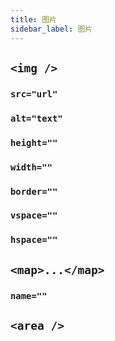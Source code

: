 ```yaml
---
title: 图片
sidebar_label: 图片
---
```


## `<img />`

### `src="url"`

### `alt="text"`

### `height=""`

### `width=""`

### `border=""`

### `vspace=""`

### `hspace=""`

## `<map>...</map>`

### `name=""`

## `<area />`
